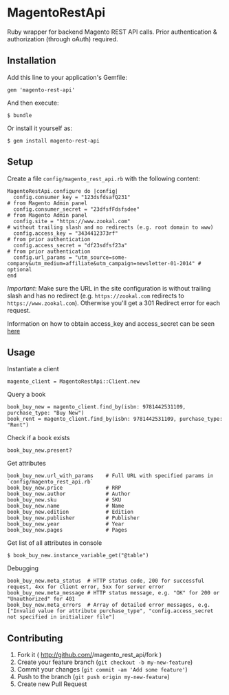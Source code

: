 # MagentoRestApi

Ruby wrapper for backend Magento REST API calls. Prior authentication & authorization (through oAuth) required.

## Installation

Add this line to your application's Gemfile:

    gem 'magento-rest-api'

And then execute:

    $ bundle

Or install it yourself as:

    $ gem install magento-rest-api

## Setup

Create a file `config/magento_rest_api.rb` with the following content:

    MagentoRestApi.configure do |config|
      config.consumer_key = "123dsfdsafQ231"                                                             # from Magento Admin panel
      config.consumer_secret = "23dfsfFdsfsdee"                                                          # from Magento Admin panel
      config.site = "https://www.zookal.com"                                                             # without trailing slash and no redirects (e.g. root domain to www)
      config.access_key = "3434412373rf"                                                                 # from prior authentication
      config.access_secret = "df23sdfsf23a"                                                              # from prior authentication
      config.url_params = "utm_source=some-company&utm_medium=affiliate&utm_campaign=newsletter-01-2014" # optional
    end

*Important*: Make sure the URL in the site configuration is without trailing slash and has no redirect (e.g. `https://zookal.com` redirects to `https://www.zookal.com`). Otherwise you'll get a 301 Redirect error for each request.

Information on how to obtain access_key and access_secret can be seen [here](https://github.com/necrodome/magento-rails-rest-access-sample/blob/master/app/controllers/products_controller.rb)

## Usage

Instantiate a client

    magento_client = MagentoRestApi::Client.new

Query a book

    book_buy_new = magento_client.find_by(isbn: 9781442531109, purchase_type: "Buy New")
    book_rent = magento_client.find_by(isbn: 9781442531109, purchase_type: "Rent")

Check if a book exists

    book_buy_new.present?

Get attributes
    
    book_buy_new.url_with_params    # Full URL with specified params in `config/magento_rest_api.rb`
    book_buy_new.price              # RRP
    book_buy_new.author             # Author
    book_buy_new.sku                # SKU
    book_buy_new.name               # Name
    book_buy_new.edition            # Edition
    book_buy_new.publisher          # Publisher
    book_buy_new.year               # Year
    book_buy_new.pages              # Pages
    
Get list of all attributes in console

    $ book_buy_new.instance_variable_get("@table")

Debugging

    book_buy_new.meta_status  # HTTP status code, 200 for successful request, 4xx for client error, 5xx for server error
    book_buy_new.meta_message # HTTP status message, e.g. "OK" for 200 or "Unauthorized" for 401
    book_buy_new.meta_errors  # Array of detailed error messages, e.g. ["Invalid value for attribute purchase_type", "config.access_secret not specified in initializer file"]

## Contributing

1. Fork it ( http://github.com/<my-github-username>/magento_rest_api/fork )
2. Create your feature branch (`git checkout -b my-new-feature`)
3. Commit your changes (`git commit -am 'Add some feature'`)
4. Push to the branch (`git push origin my-new-feature`)
5. Create new Pull Request
